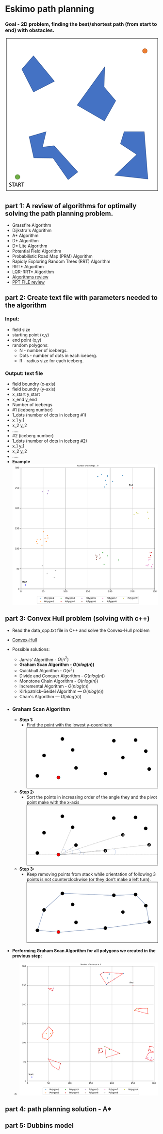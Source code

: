 # Eskimo path  planning
### Goal - 2D problem, finding the best/shortest path (from start to end) with obstacles.
![img.png](project_data/filed_eskimo.png)

## part 1: A review of algorithms for optimally solving the path planning problem.
- Grassfire Algorithm
- Dijkstra's Algorithm
- A* Algorithm
- D* Algorithm
- D* Lite Algorithm
- Potential Field Algorithm
- Probabilistic Road Map (PRM) Algorithm
- Rapidly Exploring Random Trees (RRT) Algorithm
- RRT* Algorithm
- LQR-RRT* Algorithm
-  [Algorithms review](project_data/algo_review.pdf)
-  [PPT FILE review](project_data/startup%20mission%20presentaion.pptx)


## part 2: Create text file with parameters needed to the algorithm
### Input:
- field size
- starting point (x,y)
- end point (x,y)
- random polygons:
  - N - number of icebergs.
  - Dots - number of dots in each iceberg.
  - R - radius size for each iceberg.
  
### Output: text file
- field boundry (x-axis)
- field boundry (y-axis)
- x_start y_start
- x_end y_end
- Number of icebergs
- #1 (iceberg number)
- 1_dots (number of dots in iceberg #1)
- x_1 y_1
- x_2 y_2
- .....
- #2 (iceberg number)
- 1_dots (number of dots in iceberg #2)
- x_1 y_1
- x_2 y_2
- .....
- **Example**
![img.png](project_data/feild-1.png)

## part 3: Convex Hull problem (solving  with c++)
- Read the data_cpp.txt file in C++ and solve the Convex-Hull problem
- [Convex-Hull](https://en.wikipedia.org/wiki/Convex_hull)
- Possible solutions:
  - Jarvis’ Algorithm -  $O(n^2)$
  - **Graham Scan Algorithm - $O(nlog(n))$**
  - Quickhull Algorithm - $O(n^2)$
  - Divide and Conquer Algorithm - $O(nlog(n))$
  - Monotone Chain Algorithm - $O(nlog(n))$
  - Incremental Algorithm - $O(nlog(n))$
  - Kirkpatrick–Seidel Algorithm — $O(nlog(n))$
  - Chan's Algorithm — $O(nlog(n))$
- ### Graham Scan Algorithm
  - **Step 1:**
    - Find the point with the lowest y-coordinate
    ![img.png](project_data/GRAHM1.png)
  - **Step 2:**
    - Sort the points in increasing order of the angle they and the pivot point make with the x-axis
    ![img_1.png](project_data/GRAHM2.png)
  - **Step 3:**
    - Keep removing points from stack while orientation of following 3 points is not counterclockwise (or they don’t make a left turn). 
    ![img.png](project_data/GRAHM3.png)
    
      
- **Performing Graham Scan Algorithm for all  polygons we created in the previous step:**   
  - ![img.png](project_data/feild-2.png)



## part 4: path planning solution - A*

## part 5: Dubbins model

  
  
  
